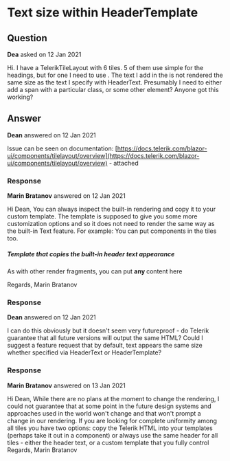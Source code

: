 # Text size within HeaderTemplate

## Question

**Dea** asked on 12 Jan 2021

Hi. I have a TelerikTileLayout with 6 tiles. 5 of them use simple <TileLayoutItem HeaderText="..."> for the headings, but for one I need to use <HeaderTemplate>. The text I add in the <HeaderTemplate> is not rendered the same size as the text I specify with HeaderText. Presumably I need to either add a span with a particular class, or some other element? Anyone got this working?

## Answer

**Dean** answered on 12 Jan 2021

Issue can be seen on documentation: [https://docs.telerik.com/blazor-ui/components/tilelayout/overview](https://docs.telerik.com/blazor-ui/components/tilelayout/overview) - attached

### Response

**Marin Bratanov** answered on 12 Jan 2021

Hi Dean, You can always inspect the built-in rendering and copy it to your custom template. The template is supposed to give you some more customization options and so it does not need to render the same way as the built-in Text feature. For example: <TelerikTileLayout ColumnWidth="200px" RowHeight="150px" Width="700px" Columns="3" Resizable="true" Reorderable="true"> <TileLayoutItems> <TileLayoutItem HeaderText="Simple Header Text, no content"> </TileLayoutItem> <TileLayoutItem HeaderText="Simple Header Text, some content" ColSpan="2"> <Content> You can put components in the tiles too. </Content> </TileLayoutItem> <TileLayoutItem ColSpan="2"> <HeaderTemplate> <h5 class="k-card-title"> Template that copies the built-in header text appearance </h5> </HeaderTemplate> <Content> <p> As with other render fragments, you can put <strong> any </strong> content here </p> </Content> </TileLayoutItem> </TileLayoutItems> </TelerikTileLayout> Regards, Marin Bratanov

### Response

**Dean** answered on 12 Jan 2021

I can do this obviously but it doesn't seem very futureproof - do Telerik guarantee that all future versions will output the same HTML? Could I suggest a feature request that by default, text appears the same size whether specified via HeaderText or HeaderTemplate?

### Response

**Marin Bratanov** answered on 13 Jan 2021

Hi Dean, While there are no plans at the moment to change the rendering, I could not guarantee that at some point in the future design systems and approaches used in the world won't change and that won't prompt a change in our rendering. If you are looking for complete uniformity among all tiles you have two options: copy the Telerik HTML into your templates (perhaps take it out in a component) or always use the same header for all tiles - either the header text, or a custom template that you fully control Regards, Marin Bratanov
